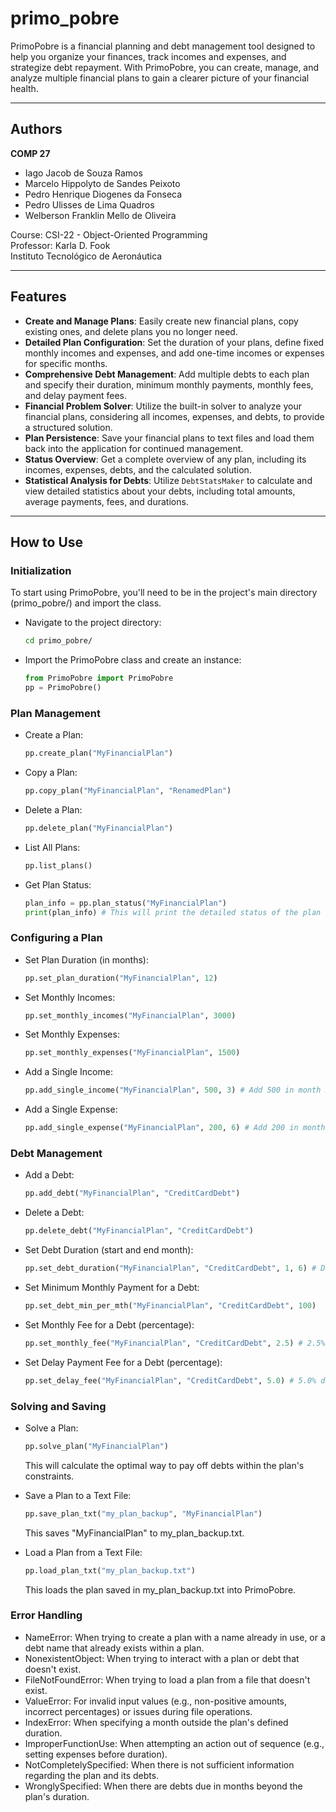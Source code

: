 # primo_pobre

PrimoPobre is a financial planning and debt management tool designed to help you organize your finances, track incomes and expenses, and strategize debt repayment. With PrimoPobre, you can create, manage, and analyze multiple financial plans to gain a clearer picture of your financial health.

---

## Authors

**COMP 27**

- Iago Jacob de Souza Ramos
- Marcelo Hippolyto de Sandes Peixoto
- Pedro Henrique Diogenes da Fonseca
- Pedro Ulisses de Lima Quadros
- Welberson Franklin Mello de Oliveira

Course: CSI-22 - Object-Oriented Programming  
Professor: Karla D. Fook  
Instituto Tecnológico de Aeronáutica

---

## Features

* **Create and Manage Plans**: Easily create new financial plans, copy existing ones, and delete plans you no longer need.
* **Detailed Plan Configuration**: Set the duration of your plans, define fixed monthly incomes and expenses, and add one-time incomes or expenses for specific months.
* **Comprehensive Debt Management**: Add multiple debts to each plan and specify their duration, minimum monthly payments, monthly fees, and delay payment fees.
* **Financial Problem Solver**: Utilize the built-in solver to analyze your financial plans, considering all incomes, expenses, and debts, to provide a structured solution.
* **Plan Persistence**: Save your financial plans to text files and load them back into the application for continued management.
* **Status Overview**: Get a complete overview of any plan, including its incomes, expenses, debts, and the calculated solution.
* **Statistical Analysis for Debts**: Utilize `DebtStatsMaker` to calculate and view detailed statistics about your debts, including total amounts, average payments, fees, and durations.

---

## How to Use

### Initialization

To start using PrimoPobre, you'll need to be in the project's main directory (primo_pobre/) and import the class.

* Navigate to the project directory:
  ```bash
  cd primo_pobre/
  ```
    
* Import the PrimoPobre class and create an instance:
    ```python
    from PrimoPobre import PrimoPobre    
    pp = PrimoPobre()
    ```

### Plan Management
 * Create a Plan:
    ```python
    pp.create_plan("MyFinancialPlan")
    ```

 * Copy a Plan:
    ```python
   pp.copy_plan("MyFinancialPlan", "RenamedPlan")
   ```

 * Delete a Plan:
    ```python
   pp.delete_plan("MyFinancialPlan")
   ```

 * List All Plans:
    ```python
   pp.list_plans()
   ```

 * Get Plan Status:
    ```python
   plan_info = pp.plan_status("MyFinancialPlan")
    print(plan_info) # This will print the detailed status of the plan
    ```

### Configuring a Plan
 * Set Plan Duration (in months):
    ```python
   pp.set_plan_duration("MyFinancialPlan", 12)
   ```

 * Set Monthly Incomes:
    ```python
   pp.set_monthly_incomes("MyFinancialPlan", 3000)
   ```

 * Set Monthly Expenses:
    ```python
   pp.set_monthly_expenses("MyFinancialPlan", 1500)
   ```

 * Add a Single Income:
    ```python
   pp.add_single_income("MyFinancialPlan", 500, 3) # Add 500 in month 3
   ```

 * Add a Single Expense:
    ```python
   pp.add_single_expense("MyFinancialPlan", 200, 6) # Add 200 in month 6
   ```

### Debt Management
 * Add a Debt:
    ```python
    pp.add_debt("MyFinancialPlan", "CreditCardDebt")
    ```

 * Delete a Debt:
    ```python
    pp.delete_debt("MyFinancialPlan", "CreditCardDebt")
    ```

 * Set Debt Duration (start and end month):
    ```python
    pp.set_debt_duration("MyFinancialPlan", "CreditCardDebt", 1, 6) # Debt from month 1 to 6
    ```

 * Set Minimum Monthly Payment for a Debt:
    ```python
    pp.set_debt_min_per_mth("MyFinancialPlan", "CreditCardDebt", 100)
    ```

 * Set Monthly Fee for a Debt (percentage):
    ```python
    pp.set_monthly_fee("MyFinancialPlan", "CreditCardDebt", 2.5) # 2.5% monthly fee
    ```

 * Set Delay Payment Fee for a Debt (percentage):
    ```python
    pp.set_delay_fee("MyFinancialPlan", "CreditCardDebt", 5.0) # 5.0% delay fee
    ```

### Solving and Saving
 * Solve a Plan:
    ```python
    pp.solve_plan("MyFinancialPlan")
    ```

   This will calculate the optimal way to pay off debts within the plan's constraints.

 * Save a Plan to a Text File:
    ```python
    pp.save_plan_txt("my_plan_backup", "MyFinancialPlan")
    ```

   This saves "MyFinancialPlan" to my_plan_backup.txt.

 * Load a Plan from a Text File:
    ```python
    pp.load_plan_txt("my_plan_backup.txt")
    ```
    
   This loads the plan saved in my_plan_backup.txt into PrimoPobre.

### Error Handling

  * NameError: When trying to create a plan with a name already in use, or a debt name that already exists within a plan.
  * NonexistentObject: When trying to interact with a plan or debt that doesn't exist.    
  * FileNotFoundError: When trying to load a plan from a file that doesn't exist.
  * ValueError: For invalid input values (e.g., non-positive amounts, incorrect percentages) or issues during file operations.
  * IndexError: When specifying a month outside the plan's defined duration.
  * ImproperFunctionUse: When attempting an action out of sequence (e.g., setting expenses before duration).
  * NotCompletelySpecified: When there is not sufficient information regarding the plan and its debts.
  * WronglySpecified: When there are debts due in months beyond the plan's duration.
